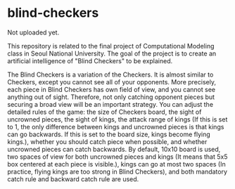 # blind-checkers

Not uploaded yet.

This repository is related to the final project of Computational Modeling class in Seoul National University. The goal of the project is to create an artificial intelligence of "Blind Checkers" to be explained.

The Blind Checkers is a variation of the Checkers. It is almost similar to Checkers, except you cannot see all of your opponents. More precisely, each piece in Blind Checkers has own field of view, and you cannot see anything out of sight. Therefore, not only catching opponent pieces but securing a broad view will be an important strategy. You can adjust the detailed rules of the game: the size of Checkers board, the sight of uncrowned pieces, the sight of kings, the attack range of kings (If this is set to 1, the only difference between kings and uncrowned pieces is that kings can go backwards. If this is set to the board size, kings become flying kings.), whether you should catch piece when possible, and whether uncrowned pieces can catch backwards. By default, 10x10 board is used, two spaces of view for both uncrowned pieces and kings (It means that 5x5 box centered at each piece is visible.), kings can go at most two spaces (In practice, flying kings are too strong in Blind Checkers), and both mandatory catch rule and backward catch rule are used.

